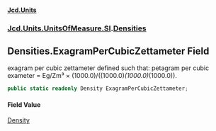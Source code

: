 #### [Jcd.Units](index 'index')
### [Jcd.Units.UnitsOfMeasure.SI](Jcd.Units.UnitsOfMeasure.SI 'Jcd.Units.UnitsOfMeasure.SI').[Densities](Densities 'Jcd.Units.UnitsOfMeasure.SI.Densities')

## Densities.ExagramPerCubicZettameter Field

exagram per cubic zettameter defined such that: petagram per cubic exameter = Eg/Zm³ ×
(1000.0)/((1000.0)*(1000.0)*(1000.0)).

```csharp
public static readonly Density ExagramPerCubicZettameter;
```

#### Field Value
[Density](Density 'Jcd.Units.UnitTypes.Density')